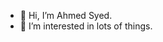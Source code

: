 - 👋 Hi, I’m Ahmed Syed.
- 👀 I’m interested in lots of things.

<!---
ahyaansyed/ahyaansyed is a ✨ special ✨ repository because its `README.md` (this file) appears on your GitHub profile.
You can click the Preview link to take a look at your changes.
--->
